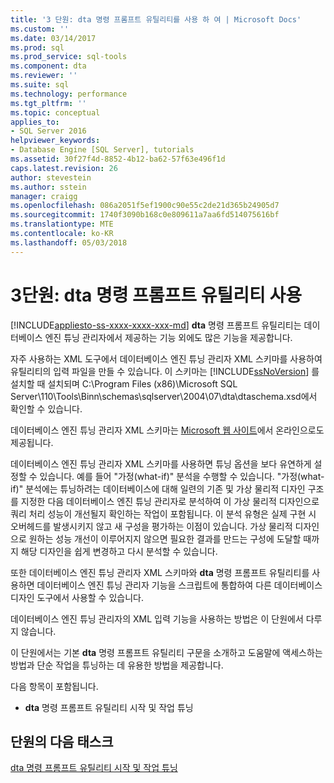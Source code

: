 ```yaml
---
title: '3 단원: dta 명령 프롬프트 유틸리티를 사용 하 여 | Microsoft Docs'
ms.custom: ''
ms.date: 03/14/2017
ms.prod: sql
ms.prod_service: sql-tools
ms.component: dta
ms.reviewer: ''
ms.suite: sql
ms.technology: performance
ms.tgt_pltfrm: ''
ms.topic: conceptual
applies_to:
- SQL Server 2016
helpviewer_keywords:
- Database Engine [SQL Server], tutorials
ms.assetid: 30f27f4d-8852-4b12-ba62-57f63e496f1d
caps.latest.revision: 26
author: stevestein
ms.author: sstein
manager: craigg
ms.openlocfilehash: 086a2051f5ef1900c90e55c2de21d365b24905d7
ms.sourcegitcommit: 1740f3090b168c0e809611a7aa6fd514075616bf
ms.translationtype: MTE
ms.contentlocale: ko-KR
ms.lasthandoff: 05/03/2018
---
```

# <a name="lesson-3-using-the-dta-command-prompt-utility"></a>3단원: dta 명령 프롬프트 유틸리티 사용
[!INCLUDE[appliesto-ss-xxxx-xxxx-xxx-md](../../includes/appliesto-ss-xxxx-xxxx-xxx-md.md)]
**dta** 명령 프롬프트 유틸리티는 데이터베이스 엔진 튜닝 관리자에서 제공하는 기능 외에도 많은 기능을 제공합니다.  
  
자주 사용하는 XML 도구에서 데이터베이스 엔진 튜닝 관리자 XML 스키마를 사용하여 유틸리티의 입력 파일을 만들 수 있습니다. 이 스키마는 [!INCLUDE[ssNoVersion](../../includes/ssnoversion-md.md)] 를 설치할 때 설치되며 C:\Program Files (x86)\Microsoft SQL Server\110\Tools\Binn\schemas\sqlserver\2004\07\dta\dtaschema.xsd에서 확인할 수 있습니다.  
  
데이터베이스 엔진 튜닝 관리자 XML 스키마는 [Microsoft 웹 사이트](http://go.microsoft.com/fwlink/?linkid=43100&clcid=0x409)에서 온라인으로도 제공됩니다.  
  
데이터베이스 엔진 튜닝 관리자 XML 스키마를 사용하면 튜닝 옵션을 보다 유연하게 설정할 수 있습니다. 예를 들어 "가정(what-if)" 분석을 수행할 수 있습니다. "가정(what-if)" 분석에는 튜닝하려는 데이터베이스에 대해 일련의 기존 및 가상 물리적 디자인 구조를 지정한 다음 데이터베이스 엔진 튜닝 관리자로 분석하여 이 가상 물리적 디자인으로 쿼리 처리 성능이 개선될지 확인하는 작업이 포함됩니다. 이 분석 유형은 실제 구현 시 오버헤드를 발생시키지 않고 새 구성을 평가하는 이점이 있습니다. 가상 물리적 디자인으로 원하는 성능 개선이 이루어지지 않으면 필요한 결과를 만드는 구성에 도달할 때까지 해당 디자인을 쉽게 변경하고 다시 분석할 수 있습니다.  
  
또한 데이터베이스 엔진 튜닝 관리자 XML 스키마와 **dta** 명령 프롬프트 유틸리티를 사용하면 데이터베이스 엔진 튜닝 관리자 기능을 스크립트에 통합하여 다른 데이터베이스 디자인 도구에서 사용할 수 있습니다.  
  
데이터베이스 엔진 튜닝 관리자의 XML 입력 기능을 사용하는 방법은 이 단원에서 다루지 않습니다.  
  
이 단원에서는 기본 **dta** 명령 프롬프트 유틸리티 구문을 소개하고 도움말에 액세스하는 방법과 단순 작업을 튜닝하는 데 유용한 방법을 제공합니다.  
  
다음 항목이 포함됩니다.  
  
-   **dta** 명령 프롬프트 유틸리티 시작 및 작업 튜닝  
  
## <a name="next-task-in-lesson"></a>단원의 다음 태스크  
[dta 명령 프롬프트 유틸리티 시작 및 작업 튜닝](../../tools/dta/lesson-3-1-starting-the-dta-command-prompt-utility-and-tuning-a-workload.md)  
  
  
  
